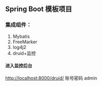 Spring Boot 模板项目
----
### 集成组件：

1. Mybatis
2. FreeMarker
3. log4j2
4. druid+监控


#### 进入监控后台

[http://localhost:8000/druid/](http://localhost:8000/druid/) 账号密码 admin